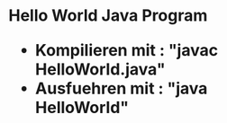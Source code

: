 <h1> Hello World Java Program

* Kompilieren mit : "javac HelloWorld.java"
* Ausfuehren mit  : "java HelloWorld"
